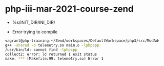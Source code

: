 # php-iii-mar-2021-course-zend

- %s/INIT_DIR/INI_DIR/

- Error trying to compile

```bash
vagrant@php-training:~/Zend/workspaces/DefaultWorkspace/php3/src/ModAdvancedTechniques/Extensions/TelemetryExtension$ make
g++ -shared -o telemetry.so main.o -lphpcpp
/usr/bin/ld: cannot find -lphpcpp
collect2: error: ld returned 1 exit status
make: *** [Makefile:99: telemetry.so] Error 1
```


